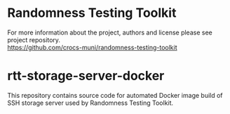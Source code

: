 # Randomness Testing Toolkit
For more information about the project, authors and license please see project repository.  
https://github.com/crocs-muni/randomness-testing-toolkit

# rtt-storage-server-docker
This repository contains source code for automated Docker image build of SSH storage server used by Randomness Testing Toolkit.

